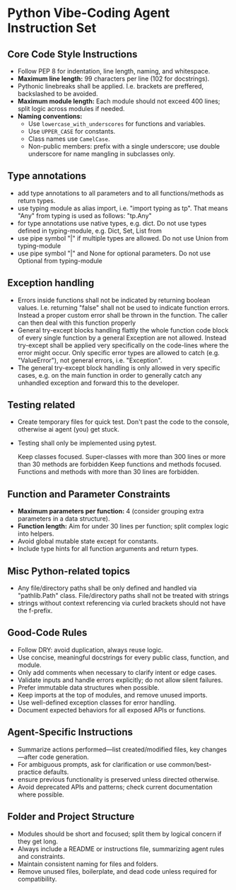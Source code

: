 # Python Vibe-Coding Agent Instruction Set

## Core Code Style Instructions

- Follow PEP 8 for indentation, line length, naming, and whitespace.
- **Maximum line length:** 99 characters per line (102 for docstrings).
- Pythonic linebreaks shall be applied. I.e. brackets are preffered, backslashed
  to be avoided.
- **Maximum module length:** Each module should not exceed 400 lines; split
  logic across modules if needed.
- **Naming conventions:**
  - Use `lowercase_with_underscores` for functions and variables.
  - Use `UPPER_CASE` for constants.
  - Class names use `CamelCase`.
  - Non-public members: prefix with a single underscore; use double underscore
    for name mangling in subclasses only.

## Type annotations

- add type annotations to all parameters and to all functions/methods as return
  types.
- use typing module as alias import, i.e. "import typing as tp". That means
  "Any" from typing is used as follows: "tp.Any"
- for type annotations use native types, e.g. dict. Do not use types defined in
  typing-module, e.g. Dict, Set, List from
- use pipe symbol "|" if multiple types are allowed. Do not use Union from
  typing-module
- use pipe symbol "|" and None for optional parameters. Do not use Optional from
  typing-module

## Exception handling

- Errors inside functions shall not be indicated by returning boolean values.
  I.e. returning "false" shall not be used to indicate function errors. Instead
  a proper custom error shall be thrown in the function. The caller can then
  deal with this function properly
- General try-except blocks handling flattly the whole function code block of
  every single function by a general Exception are not allowed. Instead
  try-except shall be applied very specifically on the code-lines where the
  error might occur. Only specific error types are allowed to catch (e.g.
  "ValueError"), not general errors, i.e. "Exception".
- The general try-except block handling is only allowed in very specific cases,
  e.g. on the main function in order to generally catch any unhandled exception
  and forward this to the developer.

## Testing related

- Create temporary files for quick test. Don't past the code to the console,
  otherwise ai agent (you) get stuck.
- Testing shall only be implemented using pytest.

  Keep classes focused. Super-classes with more than 300 lines or more than 30
  methods are forbidden Keep functions and methods focused. Functions and
  methods with more than 30 lines are forbidden.

## Function and Parameter Constraints

- **Maximum parameters per function:** 4 (consider grouping extra parameters in
  a data structure).
- **Function length:** Aim for under 30 lines per function; split complex logic
  into helpers.
- Avoid global mutable state except for constants.
- Include type hints for all function arguments and return types.

## Misc Python-related topics

- Any file/directory paths shall be only defined and handled via "pathlib.Path"
  class. File/directory paths shall not be treated with strings
- strings without context referencing via curled brackets should not have the
  f-prefix.

## Good-Code Rules

- Follow DRY: avoid duplication, always reuse logic.
- Use concise, meaningful docstrings for every public class, function, and
  module.
- Only add comments when necessary to clarify intent or edge cases.
- Validate inputs and handle errors explicitly; do not allow silent failures.
- Prefer immutable data structures when possible.
- Keep imports at the top of modules, and remove unused imports.
- Use well-defined exception classes for error handling.
- Document expected behaviors for all exposed APIs or functions.

## Agent-Specific Instructions

- Summarize actions performed—list created/modified files, key changes—after
  code generation.
- For ambiguous prompts, ask for clarification or use common/best-practice
  defaults.
- ensure previous functionality is preserved unless directed otherwise.
- Avoid deprecated APIs and patterns; check current documentation where
  possible.

## Folder and Project Structure

- Modules should be short and focused; split them by logical concern if they get
  long.
- Always include a README or instructions file, summarizing agent rules and
  constraints.
- Maintain consistent naming for files and folders.
- Remove unused files, boilerplate, and dead code unless required for
  compatibility.

